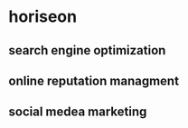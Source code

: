 # horiseon

## search engine optimization

## online reputation managment

## social medea marketing
